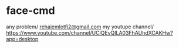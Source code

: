 # face-cmd
any problem/ rehaiemlotfi2@gmail.com
my youtupe channel/ https://www.youtube.com/channel/UClQEvQILA03FhAUhdXCAKHw?app=desktop

